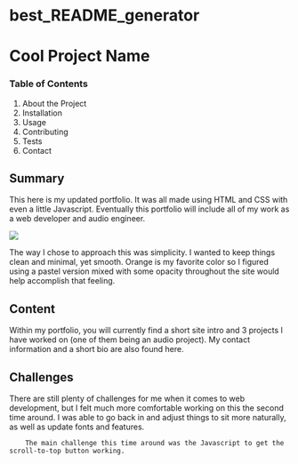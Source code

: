 # best_README_generator

<h1>
        Cool Project Name
</h1>

<h3>
        Table of Contents
</h3>

<ol>
        <li><a href="#" style= "text-decoration:none">About the Project</a></li>
        <li><a href="#" style= "text-decoration:none">Installation</a></li>
        <li><a href="#" style= "text-decoration:none">Usage</a></li>
        <li><a href="#" style= "text-decoration:none">Contributing</a></li>
        <li><a href="#" style= "text-decoration:none">Tests</a></li>
        <li><a href="#" style= "text-decoration:none">Contact</a></li>
</ol>
    
<h2>
        Summary
</h2>
    
<p>
        This here is my updated portfolio. It was all made using HTML and CSS with even a little Javascript. Eventually this portfolio will include all of my work as a web developer and audio engineer.
    </p>
    
<img src="Screen Shot 2020-12-07 at 10.33.46 PM.png">
    
<p>
        The way I chose to approach this was simplicity. I wanted to keep things clean and minimal, yet smooth. Orange is my favorite color so I figured using a pastel version mixed with some opacity throughout the site would help accomplish that feeling.
    </p>
    
<h2>
        Content
</h2>
    
<p>
        Within my portfolio, you will currently find a short site intro and 3 projects I have worked on (one of them being an audio project). My contact information and a short bio are also found here.
    </p>
    
<h2>
        Challenges
    </h2>
    
<p>
        There are still plenty of challenges for me when it comes to web development, but I felt much more comfortable working on this the second time around. I was able to go back in and adjust things to sit more naturally, as well as update fonts and features.
    
        The main challenge this time around was the Javascript to get the scroll-to-top button working.
</p>
